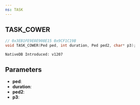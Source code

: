 ```yaml
---
ns: TASK
---
```

## TASK_COWER

```c
// 0x3EB1FE9E8E908E15 0x9CF1C19B
void TASK_COWER(Ped ped, int duration, Ped ped2, char* p3);
```

```
NativeDB Introduced: v1207
```

## Parameters
* **ped**:
* **duration**:
* **ped2**:
* **p3**:
